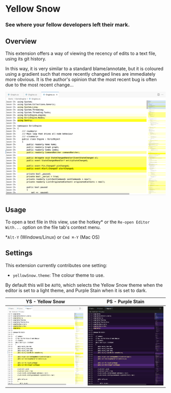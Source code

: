 # Yellow Snow

### See where your fellow developers left their mark.

## Overview

This extension offers a way of viewing the recency of edits to a text file, using its git history.

In this way, it is very similar to a standard blame/annotate, but it is coloured using a gradient such that more recently changed lines are immediately more obvious. It is the author's opinion that the most recent bug is often due to the most recent change...

![Yellow Snow](https://raw.githubusercontent.com/jchown/yellow-snow-vscode/main/src/images/yellow_snow.png)

## Usage

To open a text file in this view, use the hotkey* or the `Re-open Editor With...` option on the file tab's context menu. 

*`Alt-Y` (Windows/Linux) or `Cmd ⌘-Y` (Mac OS)

## Settings

This extension currently contributes one setting:

* `yellowSnow.theme`: The colour theme to use.

By default this will be `AUTO`, which selects the Yellow Snow theme when the editor is set to a light theme, and Purple Stain when it is set to dark.

|YS - Yellow Snow|PS - Purple Stain|
|-|-|
|<img src="https://raw.githubusercontent.com/jchown/yellow-snow-vscode/main/src/images/yellow_snow.png" width=385 height=249>|<img src="https://raw.githubusercontent.com/jchown/yellow-snow-vscode/main/src/images/purple_stain.png" width=385 height=249>|

